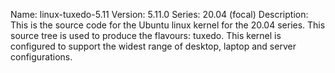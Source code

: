 Name:    linux-tuxedo-5.11
Version: 5.11.0
Series:  20.04 (focal)
Description:
    This is the source code for the Ubuntu linux kernel for the 20.04 series. This
    source tree is used to produce the flavours: tuxedo.
    This kernel is configured to support the widest range of desktop, laptop and
    server configurations.
